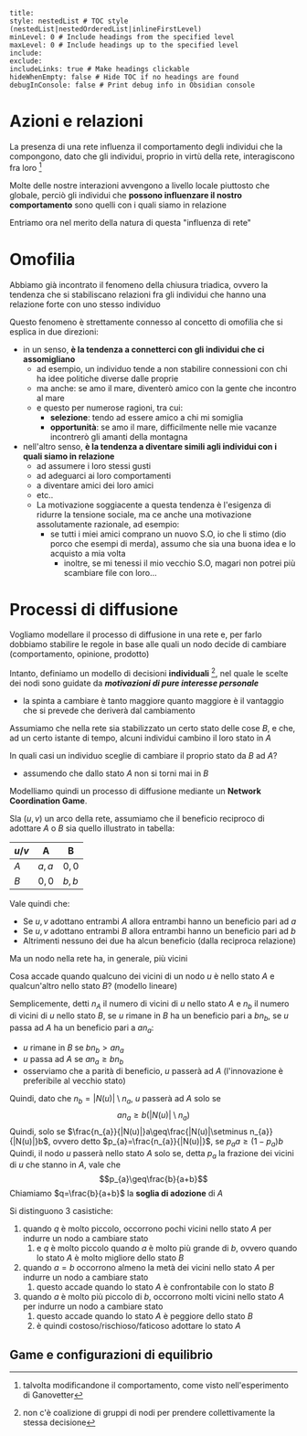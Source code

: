 ```table-of-contents
title: 
style: nestedList # TOC style (nestedList|nestedOrderedList|inlineFirstLevel)
minLevel: 0 # Include headings from the specified level
maxLevel: 0 # Include headings up to the specified level
include: 
exclude: 
includeLinks: true # Make headings clickable
hideWhenEmpty: false # Hide TOC if no headings are found
debugInConsole: false # Print debug info in Obsidian console
```
# Azioni e relazioni

La presenza di una rete influenza il comportamento degli individui che la compongono, dato che gli individui, proprio in virtù della rete, interagiscono fra loro [^1]

Molte delle nostre interazioni avvengono a livello locale piuttosto che globale, perciò gli individui che **possono influenzare il nostro comportamento** sono quelli con i quali siamo in relazione

Entriamo ora nel merito della natura di questa "influenza di rete"

# Omofilia

Abbiamo già incontrato il fenomeno della chiusura triadica, ovvero la tendenza che si stabiliscano relazioni fra gli individui che hanno una relazione forte con uno stesso individuo

Questo fenomeno è strettamente connesso al concetto di omofilia che si esplica in due direzioni:
- in un senso, **è la tendenza a connetterci con gli individui che ci assomigliano**
	- ad esempio, un individuo tende a non stabilire connessioni con chi ha idee politiche diverse dalle proprie
	- ma anche: se amo il mare, diventerò amico con la gente che incontro al mare
	- e questo per numerose ragioni, tra cui:
		- **selezione**: tendo ad essere amico a chi mi somiglia
		- **opportunità**: se amo il mare, difficilmente nelle mie vacanze incontrerò gli amanti della montagna
- nell'altro senso, **è la tendenza a diventare simili agli individui con i quali siamo in relazione**
	- ad assumere i loro stessi gusti
	- ad adeguarci ai loro comportamenti
	- a diventare amici dei loro amici
	- etc..
	- La motivazione soggiacente a questa tendenza è l'esigenza di ridurre la tensione sociale, ma ce anche una motivazione assolutamente razionale, ad esempio:
		- se tutti i miei amici comprano un nuovo S.O, io che li stimo (dio porco che esempi di merda), assumo che sia una buona idea e lo acquisto a mia volta
			- inoltre, se mi tenessi il mio vecchio S.O, magari non potrei più scambiare file con loro...

# Processi di diffusione

Vogliamo modellare il processo di diffusione in una rete e, per farlo dobbiamo stabilire le regole in base alle quali un nodo decide di cambiare (comportamento, opinione, prodotto)

Intanto, definiamo un modello di decisioni **individuali** [^2], nel quale le scelte dei nodi sono guidate da ***motivazioni di pure interesse personale***
- la spinta a cambiare è tanto maggiore quanto maggiore è il vantaggio che si prevede che deriverà dal cambiamento

Assumiamo che nella rete sia stabilizzato un certo stato delle cose $B$, e che, ad un certo istante di tempo, alcuni individui cambino il loro stato in $A$

In quali casi un individuo sceglie di cambiare il proprio stato da $B$ ad $A$? 
- assumendo che dallo stato $A$ non si torni mai in $B$

Modelliamo quindi un processo di diffusione mediante un **Network Coordination Game**.

SIa $(u,v)$ un arco della rete, assumiamo che il beneficio reciproco di adottare $A$ o $B$ sia quello illustrato in tabella:

| $u/v$ | A     | B     |
| ----- | ----- | ----- |
| $A$   | $a,a$ | $0,0$ |
| $B$   | $0,0$ | $b,b$ |
Vale quindi che:
- Se $u,v$ adottano entrambi $A$ allora entrambi hanno un beneficio pari ad $a$
- Se $u,v$ adottano entrambi $B$ allora entrambi hanno un beneficio pari ad $b$
- Altrimenti nessuno dei due ha alcun beneficio (dalla reciproca relazione)

Ma un nodo nella rete ha, in generale, più vicini

Cosa accade quando qualcuno dei vicini di un nodo $u$ è nello stato $A$ e qualcun'altro nello stato $B$? (modello lineare)

Semplicemente, detti $n_{A}$ il numero di vicini di $u$ nello stato $A$ e $n_{b}$ il numero di vicini di $u$ nello stato $B$, se $u$ rimane in $B$ ha un beneficio pari a $bn_{b}$, se $u$ passa ad $A$ ha un beneficio pari a $an_{a}$:
- $u$ rimane in $B$ se $bn_{b}\gt an_{a}$
- $u$ passa ad $A$ se $an_{a}\geq bn_{b}$
- osserviamo che a parità di beneficio, $u$ passerà ad $A$ (l'innovazione è preferibile al vecchio stato)

Quindi, dato che $n_{b}=|N(u)|\setminus n_{a}$, $u$ passerà ad $A$ solo se $$an_{a}\geq b(|N(u)|\setminus n_{a})$$
Quindi, solo se $\frac{n_{a}}{|N(u)|}a\geq\frac{|N(u)|\setminus n_{a}}{|N(u)|}b$, ovvero detto $p_{a}=\frac{n_{a}}{|N(u)|}$, se $p_{a}a\geq(1-p_{a})b$
Quindi, il nodo $u$ passerà nello stato $A$ solo se, detta $p_{a}$ la frazione dei vicini di $u$ che stanno in $A$, vale che $$p_{a}\geq\frac{b}{a+b}$$
Chiamiamo $q=\frac{b}{a+b}$ la **soglia di adozione** di $A$

Si distinguono $3$ casistiche:
1) quando $q$ è molto piccolo, occorrono pochi vicini nello stato $A$ per indurre un nodo a cambiare stato
	1) e $q$ è molto piccolo quando $a$ è molto più grande di $b$, ovvero quando lo stato $A$ è molto migliore dello stato $B$
2) quando $a=b$ occorrono almeno la metà dei vicini nello stato $A$ per indurre un nodo a cambiare stato
	1) questo accade quando lo stato $A$ è confrontabile con lo stato $B$
3) quando $a$ è molto più piccolo di $b$, occorrono molti vicini nello stato $A$ per indurre un nodo a cambiare stato
	1) questo accade quando lo stato $A$ è peggiore dello stato $B$
	2) è quindi costoso/rischioso/faticoso adottare lo stato $A$

## Game e configurazioni di equilibrio





[^1]: talvolta modificandone il comportamento, come visto nell'esperimento di Ganovetter

[^2]: non c'è coalizione di gruppi di nodi per prendere collettivamente la stessa decisione